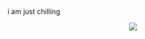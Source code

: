 i am just chilling

<div align="center"> <img src="https://activity-graph.herokuapp.com/graph?username=jamesdongdong&theme=minimal" /> </div>
